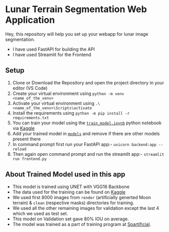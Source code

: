# Lunar Terrain Segmentation Web Application

Hey, this repository will help you set up your webapp for lunar image segmentation.
* I have used FastAPI for building the API
* I have used Streamlit for the Frontend

## Setup
1. Clone or Download the Repository and open the project directory in your editor (VS Code)
2. Create your virtual environment using `python -m venv <name_of_the_venv>`
3. Activate your virtual environment using `.\<name_of_the_venv>\Scripts\activate`
4. Install the requirements using `python -m pip install -r requirements.txt`
5. You can train your model using the [`train_model.ipynb`](https://github.com/SpartificialUdemy/lunar-segmentation-app/blob/main/train_model.ipynb) python notebook via [Kaggle](https://www.kaggle.com/)
6. Add your trained model in [`models`](https://github.com/SpartificialUdemy/lunar-segmentation-app/tree/main/models) and remove if there are other models present there
7. In command prompt first run your FastAPI app:- `uvicorn backend:app --reload`
8. Then again open command prompt and run the streamlit app:- `streamlit run frontend.py`

## About Trained Model used in this app
* This model is trained using UNET with VGG16 Backbone
* The data used for the training can be found on [Kaggle](https://www.kaggle.com/datasets/romainpessia/artificial-lunar-rocky-landscape-dataset)
* We used first 8000 images from `render` (artificially generted Moon terrain) & `clean` (respective masks) directories for training.
* We used all the other remaining images for validation except the last 4 which we used as test set.
* This model on Validation set gave 80% IOU on average.
* The model was trained as a part of training program at [Spartificial](https://spartificial.com/).
